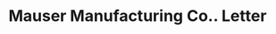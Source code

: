---
doi: 10.7916/D8WM2RHW
date_other: '1906'
date_other_textual: '1906'
form: correspondence
genre:
- Letters (correspondence)
name:
- Mauser Manufacturing Co.
object_in_context_url: https://biggert.cul.columbia.edu/items/view/ave_biggert_00932
subject_hierarchical_geographic:
- Mt. Vernon, New York, United States
subject_name:
- Mauser Manufacturing Co.
title: Mauser Manufacturing Co.. Letter
sort_title: Mauser Manufacturing Co.. Letter
call_number: ave_biggert_00932
coordinates:
- 40.91416666666667,-73.83055555555555
pid: ave_biggert_00932
identifiers: ave_biggert_00932
permalink: /biggert/ave_biggert_00932/
layout: iiif-image-page
---